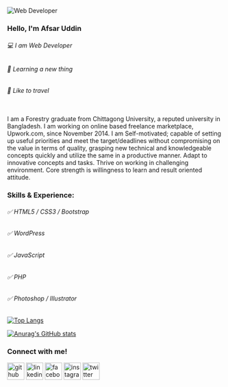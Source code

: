 
![Web Developer](https://pbs.twimg.com/profile_banners/2835629965/1506402934/600x200)

### Hello, I'm Afsar Uddin

###### 💻 I am Web Developer
###### 📔 Learning a new thing
###### 🚙 Like to travel
<br>
I am a Forestry graduate from Chittagong University, a reputed university in Bangladesh. I am working on online based freelance marketplace, Upwork.com, since November 2014. I am Self-motivated; capable of setting up useful priorities and meet the target/deadlines without compromising on the value in terms of quality, grasping new technical and knowledgeable concepts quickly and utilize the same in a productive manner. Adapt to innovative concepts and tasks. Thrive on working in challenging environment. Core strength is willingness to learn and result oriented attitude.


### Skills & Experience: 
###### ✅ HTML5 / CSS3 / Bootstrap 
###### ✅ WordPress 
###### ✅ JavaScript
###### ✅ PHP
###### ✅ Photoshop / Illustrator


[![Top Langs](https://github-readme-stats.vercel.app/api/top-langs/?username=afsarruddin)](https://github.com/anuraghazra/github-readme-stats)

[![Anurag's GitHub stats](https://github-readme-stats.vercel.app/api?username=afsarruddin)](https://github.com/anuraghazra/github-readme-stats)




### Connect with me!
[<img src='https://cdn.jsdelivr.net/npm/simple-icons@3.0.1/icons/github.svg' alt='github' height='40'>](https://github.com/afsarruddin)  [<img src='https://cdn.jsdelivr.net/npm/simple-icons@3.0.1/icons/linkedin.svg' alt='linkedin' height='40'>](https://www.linkedin.com/in/afsarruddin/)  [<img src='https://cdn.jsdelivr.net/npm/simple-icons@3.0.1/icons/facebook.svg' alt='facebook' height='40'>](https://www.facebook.com/afsarruddin)  [<img src='https://cdn.jsdelivr.net/npm/simple-icons@3.0.1/icons/instagram.svg' alt='instagram' height='40'>](https://www.instagram.com/afsarinbd/)  [<img src='https://cdn.jsdelivr.net/npm/simple-icons@3.0.1/icons/twitter.svg' alt='twitter' height='40'>](https://twitter.com/afsarruddin)

